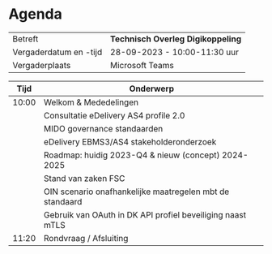 # Agenda

|  |   |
|------------------------|-------------------------------------| 
| Betreft  | **Technisch Overleg Digikoppeling** |
| Vergaderdatum en -tijd | 28-09-2023 - 10:00-11:30 uur  |
| Vergaderplaats  | Microsoft Teams |


| Tijd | Onderwerp |
| --- | --- |
| 10:00 | Welkom & Mededelingen        |    
|  | Consultatie eDelivery AS4 profile 2.0                        | 
|  | MIDO governance standaarden |
|  | eDelivery EBMS3/AS4 stakeholderonderzoek |
|  | Roadmap: huidig 2023-Q4  & nieuw (concept) 2024-2025 |
|  | Stand van zaken FSC |
|  | OIN scenario onafhankelijke maatregelen mbt de standaard | 
|  | Gebruik van OAuth in DK API profiel beveiliging naast mTLS |  
| 11:20 | Rondvraag / Afsluiting |
